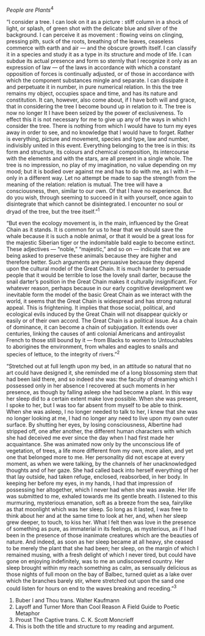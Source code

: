 *People are Plants*<sup>4</sup>

“I consider a tree. I can look on it as a picture : stiff column in a shock of light, or splash, of green shot with the delicate blue and silver of the background. I can perceive it as movement : flowing veins on clinging, pressing pith, suck of the roots, breathing of the leaves, ceaseless commerce with earth and air — and the obscure growth itself. I can classify it in a species and study it as a type in its structure and mode of life. I can subdue its actual presence and form so sternly that I recognize it only as an expression of law — of the laws in accordance with which a constant opposition of forces is continually adjusted, or of those in accordance with which the component substances mingle and separate. I can dissipate it and perpetuate it in number, in pure numerical relation. In this the tree remains my object, occupies space and time, and has its nature and constitution. It can, however, also come about, if I have both will and grace, that in considering the tree I become bound up in relation to it. The tree is now no longer It I have been seized by the power of exclusiveness. To effect this it is not necessary for me to give up any of the ways in which I consider the tree. There is nothing from which I would have to turn my eyes away in order to see, and no knowledge that I would have to forget. Rather is everything, picture and movement, species and type, law and number, indivisibly united in this event. Everything belonging to the tree is in this: its form and structure, its colours and chemical composition, its intercourse with the elements and with the stars, are all present in a single whole. The tree is no impression, no play of my imagination, no value depending on my mood; but it is bodied over against me and has to do with me, as I with it — only in a different way. Let no attempt be made to sap the strength from the meaning of the relation: relation is mutual. The tree will have a consciousness, then, similar to our own. Of that I have no experience. But do you wish, through seeming to succeed in it with yourself, once again to disintegrate that which cannot be disintegrated. I encounter no soul or dryad of the tree, but the tree itself.”<sup>1</sup>

“But even the ecology movement is, in the main, influenced by the Great Chain as it stands. It is common for us to hear that we should save the whale because it is such a noble animal, or that it would be a great loss for the majestic Siberian tiger or the indomitable bald eagle to become extinct. These adjectives — “noble,” “majestic,” and so on — indicate that we are being asked to preserve these animals because they are higher and therefore better. Such arguments are persuasive because they depend upon the cultural model of the Great Chain. It is much harder to persuade people that it would be terrible to lose the lovely snail darter, because the snail darter’s position in the Great Chain makes it culturally insignificant.
	For whatever reason, perhaps because in our early cognitive development we inevitable form the model of the basic Great Chain as we interact with the world, it seems that the Great Chain is widespread and has strong natural appeal. This is frightening. It implies that those social, political, and ecological evils induced by the Great Chain will not disappear quickly or easily or of their own accord.
	The Great Chain is a political issue. As a chain of dominance, it can become a chain of subjugation. It extends over centuries, linking the causes of anti colonial Americans and antiroyalist French to those still bound by it — from Blacks to women to Untouchables to aborigines the environment, from whales and eagles to snails and species of lettuce, to the integrity of rivers.”<sup>2</sup>

“Stretched out at full length upon my bed, in an attitude so natural that no art could have designed it, she reminded me of a long blossoming stem that had been laid there, and so indeed she was: the faculty of dreaming which I possessed only in her absence I recovered at such moments in her presence, as though by falling asleep she had become a plant. In this way her sleep did to a certain extent make love possible. When she was present, I spoke to her, but I was too far absent from myself to be able to think. When she was asleep, I no longer needed to talk to her, I knew that she was no longer looking at me, I had no longer any need to live upon my own outer surface.
	By shutting her eyes, by losing consciousness, Albertine had stripped off, one after another, the different human characters with which she had deceived me ever since the day when I had first made her acquaintance. She was animated now only by the unconscious life of vegetation, of trees, a life more different from my own, more alien, and yet one that belonged more to me. Her personality did not escape at every moment, as when we were talking, by the channels of her unacknowledged thoughts and of her gaze. She had called back into herself everything of her that lay outside, had taken refuge, enclosed, reabsorbed, in her body. In keeping her before my eyes, in my hands, I had that impression of possessing her altogether, which I never had when she was awake. Her life was submitted to me, exhaled towards me its gentle breath.
	I listened to this murmuring, mysterious emanation, soft as a breeze from the sea, fairylike as that moonlight which was her sleep. So long as it lasted, I was free to think about her and at the same time to look at her, and, when her sleep grew deeper, to touch, to kiss her. What I felt then was love in the presence of something as pure, as immaterial in its feelings, as mysterious, as if I had been in the presence of those inanimate creatures which are the beauties of nature. And indeed, as soon as her sleep became at all heavy, she ceased to be merely the plant that she had been; her sleep, on the margin of which I remained musing, with a fresh delight of which I never tired, but could have gone on enjoying indefinitely, was to me an undiscovered country. Her sleep brought within my reach something as calm, as sensually delicious as those nights of full moon on the bay of Balbec, turned quiet as a lake over which the branches barely stir, where stretched out upon the sand one could listen for hours on end to the waves breaking and receding.”<sup>3</sup>

1. Buber I and Thou trans. Walter Kaufmann
2. Layoff and Turner More than Cool Reason A Field Guide to Poetic Metaphor
3. Proust The Captive trans. C. K. Scott Moncrieff
4. This is both the title and structure to my reading and argument.
